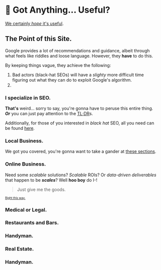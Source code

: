 # 🔰 Got Anything... Useful?

[We certainly _hope_ it's useful](#choose-your-specialty).

## The Point of this Site.

Google provides a lot of recommendations and guidance, albeit through what feels like riddles and loose language. However, they **have** to do this.

By keeping things vague, they achieve the following:

1. Bad actors (black-hat SEOs) will have a _slighty_ more difficult time figuring out what they can do to exploit Google's algorithm.
2. 

### I specialize in SEO.

**That's** weird... sorry to say, you're gonna have to peruse this entire thing. **_Or_** you can just pay attention to the [TL;DR]()s.

Additionally, for those of you interested in *black hat* SEO, all you need can be found [here](https://bit.ly/2U6ZdlL).

### Local Business.

We got you covered, you're gonna want to take a gander at [these sections]().

### Online Business.

Need some *scalable* solutions? *Scalable* ROIs? Or *data-driven deliverables* that happen to be **_scales_**? Well **hoo boy** do I-!

> Just give me the goods.

<small><small>[Right this way.]()</small></small>

### Medical or Legal.

### Restaurants and Bars.

### Handyman.

### Real Estate.

### Handyman.
